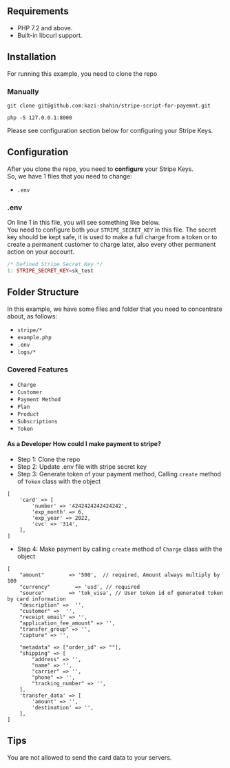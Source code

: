 
## Requirements
- PHP 7.2 and above.
- Built-in libcurl support.

## Installation
For running this example, you need to clone the repo

### Manually
```
git clone git@github.com:kazi-shahin/stripe-script-for-payemnt.git
```

```
php -S 127.0.0.1:8000
```

Please see configuration section below for configuring your Stripe Keys.

## Configuration
After you clone the repo, you need to **configure** your Stripe Keys.  
So, we have 1 files that you need to change:
- `.env`

### .env

On line 1 in this file, you will see something like below.  
You need to configure both your `STRIPE_SECRET_KEY`  in this file. The secret key should be kept safe, it is used to make a full charge from a token or to create a permanent customer to charge later, also every other permanent action on your account.  
```php
/* Defined Stripe Secret Key */
1: STRIPE_SECRET_KEY=sk_test
```

## Folder Structure
In this example, we have some files and folder that you need to concentrate about, as follows:
- `stripe/*`
- `example.php`
- `.env`
- `logs/*`

### Covered Features

- `Charge`
- `Customer`
- `Payment Method`
- `Plan`
- `Product`
- `Subscriptions`
- `Token`

#### As a Developer  How could I make payment to stripe?
- Step 1: Clone the repo
- Step 2: Update .env file with stripe secret key
- Step 3: Generate token of your payment method, Calling `create` method of `Token` class with the object
```
[
    'card' => [
        'number' => '4242424242424242',
        'exp_month' => 6,
        'exp_year' => 2022,
        'cvc' => '314',
    ],
]
``` 

- Step 4: Make payment by calling `create` method of `Charge` class with the object
```
[
    "amount"        => '500',  // required, Amount always multiply by 100
    "currency"        => 'usd', // required
    "source"        => 'tok_visa', // User token id of generated token by card information
    "description" =>  '',
    "customer" =>  '',
    "receipt_email" => '',
    "application_fee_amount" => '',
    "transfer_group" => '',
    "capture" => '',

    "metadata" => ["order_id" => ""],
    "shipping" => [
        "address" => '',
        "name" => '',
        "carrier" => '',
        "phone" => '',
        "tracking_number" => '',
    ],
    'transfer_data' => [
        'amount' => '',
        'destination' => '',
    ],
]
```


## Tips
You are not allowed to send the card data to your servers.

